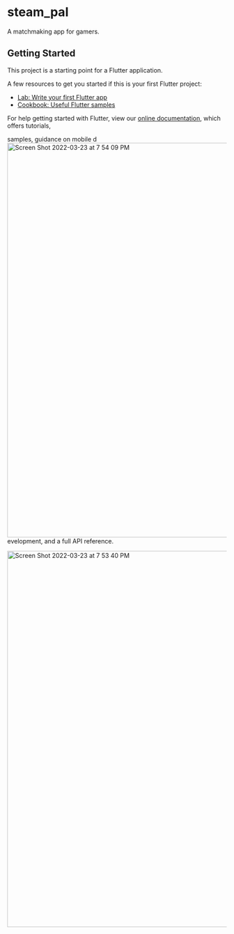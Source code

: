 # steam_pal

A matchmaking app for gamers.

## Getting Started

This project is a starting point for a Flutter application.

A few resources to get you started if this is your first Flutter project:

- [Lab: Write your first Flutter app](https://flutter.dev/docs/get-started/codelab)
- [Cookbook: Useful Flutter samples](https://flutter.dev/docs/cookbook)

For help getting started with Flutter, view our
[online documentation](https://flutter.dev/docs), which offers tutorials,

samples, guidance on mobile d<img width="905" alt="Screen Shot 2022-03-23 at 7 54 09 PM" src="https://user-images.githubusercontent.com/68449449/159815290-10031d69-e457-4045-a9cd-567bd437dea5.png">
evelopment, and a full API reference.


<img width="863" alt="Screen Shot 2022-03-23 at 7 53 40 PM" src="https://user-images.githubusercontent.com/68449449/159815241-d35c909f-847d-4356-93e9-2fc97bdb6c72.png">
